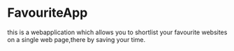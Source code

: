 # FavouriteApp
this is a webapplication which allows you to shortlist your favourite websites on a single web page,there by saving your time.

